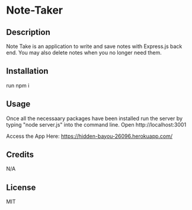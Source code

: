 # Note-Taker

## Description 

Note Take is an application to write and save notes with Express.js back end. You may also delete notes when you no longer need them. 

## Installation

run npm i

## Usage 

Once all the necessaary packages have been installed run the server by typing "node server.js" into the command line. 
Open http://localhost:3001 

Access the App Here: https://hidden-bayou-26096.herokuapp.com/

## Credits 

N/A

## License

MIT

